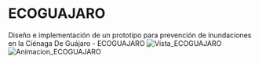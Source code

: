 # ECOGUAJARO
Diseño e implementación de un prototipo para prevención de inundaciones en la Ciénaga De Guájaro - ECOGUAJARO
![Vista_ECOGUAJARO](https://i.imgur.com/E7T7552.png)
![Animacion_ECOGUAJARO](https://media.giphy.com/media/vFKqnCdLPNOKc/giphy.gif)
